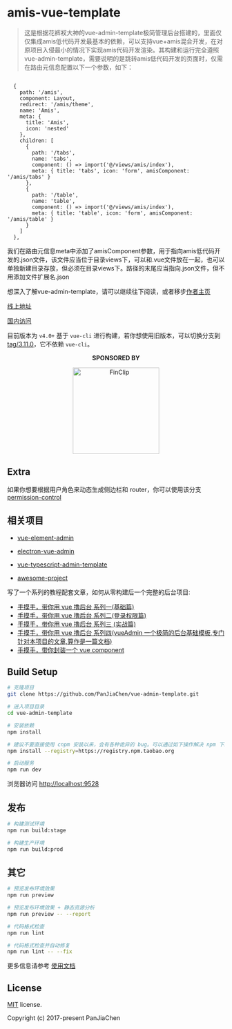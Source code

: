 # amis-vue-template

> 这是根据花裤衩大神的vue-admin-template极简管理后台搭建的，里面仅仅集成amis低代码开发最基本的依赖，可以支持vue+amis混合开发，在对原项目入侵最小的情况下实现amis代码开发渲染。其构建和运行完全遵照vue-admin-template，需要说明的是跳转amis低代码开发的页面时，仅需在路由元信息配置以下一个参数，如下：

```javasrcipt

  {
    path: '/amis',
    component: Layout,
    redirect: '/amis/theme',
    name: 'Amis',
    meta: {
      title: 'Amis',
      icon: 'nested'
    },
    children: [
      {
        path: '/tabs',
        name: 'tabs',
        component: () => import('@/views/amis/index'),
        meta: { title: 'tabs', icon: 'form', amisComponent: '/amis/tabs' }
      },
      {
        path: '/table',
        name: 'table',
        component: () => import('@/views/amis/index'),
        meta: { title: 'table', icon: 'form', amisComponent: '/amis/table' }
      }
    ]
  },

```

我们在路由元信息meta中添加了amisComponent参数，用于指向amis低代码开发的.json文件，该文件应当位于目录views下，可以和.vue文件放在一起，也可以单独新建目录存放，但必须在目录views下。路径的末尾应当指向.json文件，但不用添加文件扩展名.json

想深入了解vue-admin-template，请可以继续往下阅读，或者移步[作者主页](https://github.com/PanJiaChen)

[线上地址](http://panjiachen.github.io/vue-admin-template)

[国内访问](https://panjiachen.gitee.io/vue-admin-template)

目前版本为 `v4.0+` 基于 `vue-cli` 进行构建，若你想使用旧版本，可以切换分支到[tag/3.11.0](https://github.com/PanJiaChen/vue-admin-template/tree/tag/3.11.0)，它不依赖 `vue-cli`。

<p align="center">
  <b>SPONSORED BY</b>
</p>
<p align="center">
   <a href="https://finclip.com?from=vue_element" title="FinClip" target="_blank">
      <img height="200px" src="https://gitee.com/panjiachen/gitee-cdn/raw/master/vue%E8%B5%9E%E5%8A%A9.png" title="FinClip">
   </a>
</p>

## Extra

如果你想要根据用户角色来动态生成侧边栏和 router，你可以使用该分支[permission-control](https://github.com/PanJiaChen/vue-admin-template/tree/permission-control)

## 相关项目

- [vue-element-admin](https://github.com/PanJiaChen/vue-element-admin)

- [electron-vue-admin](https://github.com/PanJiaChen/electron-vue-admin)

- [vue-typescript-admin-template](https://github.com/Armour/vue-typescript-admin-template)

- [awesome-project](https://github.com/PanJiaChen/vue-element-admin/issues/2312)

写了一个系列的教程配套文章，如何从零构建后一个完整的后台项目:

- [手摸手，带你用 vue 撸后台 系列一(基础篇)](https://juejin.im/post/59097cd7a22b9d0065fb61d2)
- [手摸手，带你用 vue 撸后台 系列二(登录权限篇)](https://juejin.im/post/591aa14f570c35006961acac)
- [手摸手，带你用 vue 撸后台 系列三 (实战篇)](https://juejin.im/post/593121aa0ce4630057f70d35)
- [手摸手，带你用 vue 撸后台 系列四(vueAdmin 一个极简的后台基础模板,专门针对本项目的文章,算作是一篇文档)](https://juejin.im/post/595b4d776fb9a06bbe7dba56)
- [手摸手，带你封装一个 vue component](https://segmentfault.com/a/1190000009090836)

## Build Setup

```bash
# 克隆项目
git clone https://github.com/PanJiaChen/vue-admin-template.git

# 进入项目目录
cd vue-admin-template

# 安装依赖
npm install

# 建议不要直接使用 cnpm 安装以来，会有各种诡异的 bug。可以通过如下操作解决 npm 下载速度慢的问题
npm install --registry=https://registry.npm.taobao.org

# 启动服务
npm run dev
```

浏览器访问 [http://localhost:9528](http://localhost:9528)

## 发布

```bash
# 构建测试环境
npm run build:stage

# 构建生产环境
npm run build:prod
```

## 其它

```bash
# 预览发布环境效果
npm run preview

# 预览发布环境效果 + 静态资源分析
npm run preview -- --report

# 代码格式检查
npm run lint

# 代码格式检查并自动修复
npm run lint -- --fix
```

更多信息请参考 [使用文档](https://panjiachen.github.io/vue-element-admin-site/zh/)

## License

[MIT](https://github.com/PanJiaChen/vue-admin-template/blob/master/LICENSE) license.

Copyright (c) 2017-present PanJiaChen
